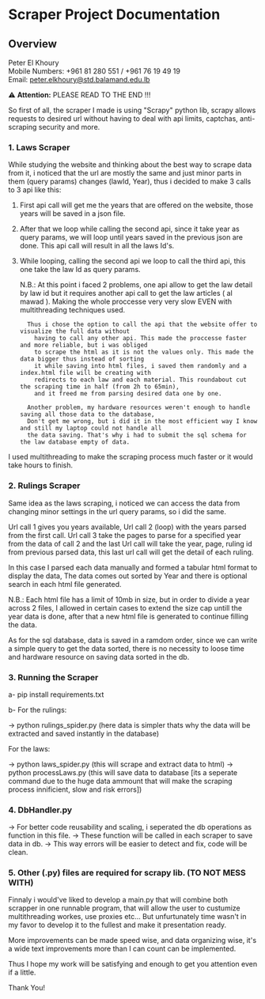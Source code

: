 # Scraper Project Documentation

## Overview

Peter El Khoury  
Mobile Numbers: +961 81 280 551 / +961 76 19 49 19  
Email: peter.elkhoury@std.balamand.edu.lb

:warning: **Attention:** PLEASE READ TO THE END !!!

So first of all, the scraper I made is using "Scrapy" python lib, scrapy allows requests 
to desired url without having to deal with api limits, captchas, anti-scraping security and more.

### 1. Laws Scraper

While studying the website and thinking about the best way to scrape data from it, i noticed
that the url are mostly the same and just minor parts in them (query params) changes (lawId, Year),
thus i decided to make 3 calls to 3 api like this:

1. First api call will get me the years that are offered on the website, those years will be saved
   in a json file.
2. After that we loop while calling the second api, since it take year as query params, we will loop
   until years saved in the previous json are done. This api call will result in all the laws Id's.
3. While looping, calling the second api we loop to call the third api, this one take the law Id as
   query params. 

   N.B.: At this point i faced 2 problems, one api allow to get the law detail by law id but it requires 
           another api call to get the law articles ( al mawad ). Making the whole proccesse very very slow
           EVEN with multithreading techniques used. 

         Thus i chose the option to call the api that the website offer to visualize the full data without
           having to call any other api. This made the proccesse faster and more reliable, but i was obliged
           to scrape the html as it is not the values only. This made the data bigger thus instead of sorting 
           it while saving into html files, i saved them randomly and a index.html file will be creating with
           redirects to each law and each material. This roundabout cut the scraping time in half (from 2h to 65min),
           and it freed me from parsing desired data one by one.

         Another problem, my hardware resources weren't enough to handle saving all those data to the database, 
         Don't get me wrong, but i did it in the most efficient way I know and still my laptop could not handle all
         the data saving. That's why i had to submit the sql schema for the law database empty of data.

I used multithreading to make the scraping process much faster or it would take hours to finish.


### 2. Rulings Scraper

Same idea as the laws scraping, i noticed we can access the data from changing minor settings
in the url query params, so i did the same.

Url call 1 gives you years available,
Url call 2 (loop) with the years parsed from the first call.
Url call 3 take the pages to parse for a specified year from the data of call 2
and the last Url call will take the year, page, ruling id from previous parsed data,
this last url call will get the detail of each ruling.


In this case I parsed each data manually and formed a tabular html format to display the data,
The data comes out sorted by Year and there is optional search in each html file generated.

N.B.: Each html file has a limit of 10mb in size, but in order to divide a year across 2 files,
       I allowed in certain cases to extend the size cap untill the year data is done, after that
       a new html file is generated to continue filling the data.

As for the sql database, data is saved in a ramdom order, since we can write a simple query to get the 
   data sorted, there is no necessity to loose time and hardware resource on saving data sorted in the db.

### 3. Running the Scraper

a- pip install requirements.txt

b- For the rulings: 

   -> python rulings_spider.py (here data is simpler thats why the data will be extracted and saved instantly
                                   in the database)

  For the laws:

   -> python laws_spider.py   (this will scrape and extract data to html)
   -> python processLaws.py   (this will save data to database [its a seperate command due
                                   to the huge data ammount that will make the scraping process 
                                   innificient, slow and risk errors])


### 4. DbHandler.py

-> For better code reusability and scaling, i seperated the db operations as function in this file.
-> These function will be called in each scraper to save data in db.
-> This way errors will be easier to detect and fix, code will be clean.

### 5. Other (.py) files are required for scrapy lib. (TO NOT MESS WITH)


Finnaly i would've liked to develop a main.py that will combine both scrapper in one runnable program,
that will allow the user to custumize multithreading workes, use proxies etc... 
But unfurtunately time wasn't in my favor to develop it to the fullest and make it presentation ready.

More improvements can be made speed wise, and data organizing wise, it's a wide text improvements more than
I can count can be implemented.

Thus I hope my work will be satisfying and enough to get you attention even if a little.

Thank You!
